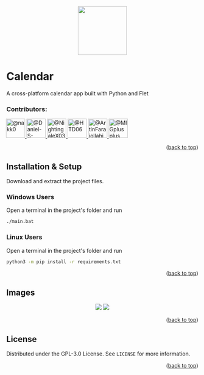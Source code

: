 <a id="readme-top"></a>
<p align="center">
  <img src="https://github.com/user-attachments/assets/df97e8a6-1a4c-4888-904e-f12a02e686d1" width="128"/>
</p>

# Calendar
A cross-platform calendar app built with Python and Flet

### Contributors:
<div class="clearfix d-flex flex-wrap" style="margin: -1px">
          <a class="member-avatar" data-ga-click="Orgs, go to person, location:profile people module; text:username" data-hovercard-type="user" data-hovercard-url="/users/nakk0/hovercard" data-octo-click="hovercard-link-click" data-octo-dimensions="link_type:self" href="/orgs/SyntaxSisters/people/nakk0">
            <img class="avatar avatar-user" src="https://avatars.githubusercontent.com/u/53645851?s=70&amp;v=4" width="50" height="50" alt="@nakk0">
</a>          <a class="member-avatar" data-ga-click="Orgs, go to person, location:profile people module; text:username" data-hovercard-type="user" data-hovercard-url="/users/Daniel-S-Allen/hovercard" data-octo-click="hovercard-link-click" data-octo-dimensions="link_type:self" href="/orgs/SyntaxSisters/people/Daniel-S-Allen">
            <img class="avatar avatar-user" src="https://avatars.githubusercontent.com/u/105088697?s=70&amp;v=4" width="50" height="50" alt="@Daniel-S-Allen">
</a>          <a class="member-avatar" data-ga-click="Orgs, go to person, location:profile people module; text:username" data-hovercard-type="user" data-hovercard-url="/users/NightingaleX03/hovercard" data-octo-click="hovercard-link-click" data-octo-dimensions="link_type:self" href="/orgs/SyntaxSisters/people/NightingaleX03">
            <img class="avatar avatar-user" src="https://avatars.githubusercontent.com/u/132782701?s=70&amp;v=4" width="50" height="50" alt="@NightingaleX03">
</a>          <a class="member-avatar" data-ga-click="Orgs, go to person, location:profile people module; text:username" data-hovercard-type="user" data-hovercard-url="/users/HTD06/hovercard" data-octo-click="hovercard-link-click" data-octo-dimensions="link_type:self" href="/orgs/SyntaxSisters/people/HTD06">
            <img class="avatar avatar-user" src="https://avatars.githubusercontent.com/u/169546501?s=70&amp;v=4" width="50" height="50" alt="@HTD06">
</a>          <a class="member-avatar" data-ga-click="Orgs, go to person, location:profile people module; text:username" data-hovercard-type="user" data-hovercard-url="/users/ArtinFarajollahiPublic/hovercard" data-octo-click="hovercard-link-click" data-octo-dimensions="link_type:self" href="/orgs/SyntaxSisters/people/ArtinFarajollahiPublic">
            <img class="avatar avatar-user" src="https://avatars.githubusercontent.com/u/181520537?s=70&amp;v=4" width="50" height="50" alt="@ArtinFarajollahiPublic">
</a>          <a class="member-avatar" data-ga-click="Orgs, go to person, location:profile people module; text:username" data-hovercard-type="user" data-hovercard-url="/users/MIGplusplus/hovercard" data-octo-click="hovercard-link-click" data-octo-dimensions="link_type:self" href="/orgs/SyntaxSisters/people/MIGplusplus">
            <img class="avatar avatar-user" src="https://avatars.githubusercontent.com/u/181734167?s=70&amp;v=4" width="50" height="50" alt="@MIGplusplus">
</a>      </div>

<p align="right">(<a href="#readme-top">back to top</a>)</p>

## Installation & Setup
Download and extract the project files.
   
### **Windows Users**
Open a terminal in the project's folder and run
   ```sh
   ./main.bat
  ```

### **Linux Users**
Open a terminal in the project's folder and run
   ```sh
   python3 -m pip install -r requirements.txt
  ```

<p align="right">(<a href="#readme-top">back to top</a>)</p>

## Images
<p align="center">
  <img src="https://github.com/user-attachments/assets/fecde1c4-59a1-48d0-ac90-a0f437fb3cf0" />
  <img src="https://github.com/user-attachments/assets/09fe21a1-920f-46f5-b3e3-821f234c9e3c" />
</p>

<p align="right">(<a href="#readme-top">back to top</a>)</p>

## License
Distributed under the GPL-3.0 License. See `LICENSE` for more information.

<p align="right">(<a href="#readme-top">back to top</a>)</p>
